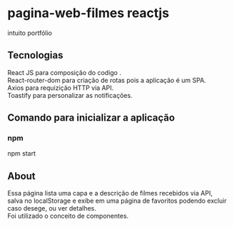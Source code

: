 # pagina-web-filmes reactjs
intuito portfólio
## Tecnologias 
React JS para composição do codigo .\
React-router-dom para criação de rotas pois a aplicação é um SPA.\
Axios para requizição HTTP via API.\
Toastify para personalizar as notificações.

## Comando para inicializar a aplicação
### npm
npm start

## About

Essa página lista uma capa e a descrição de filmes recebidos via API,\
salva no localStorage e exibe em uma página de favoritos podendo excluir caso desege, ou ver detalhes.\
Foi utilizado o conceito de componentes.
